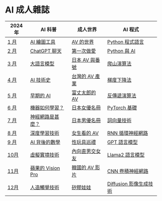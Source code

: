 # AI 成人雜誌

2024 年 | AI 科普 | 成人世界 | AI 程式
-------------------|---------|----------|--------
[1 月](2024/01/)   | [AI 繪圖工具](2024/01/app/) | [AV 的世界](2024/01/sex/) | [Python 程式語言](2024/01/ai/)
[2 月](2024/02/)   | [ChatGPT 聊天](2024/02/app/) | [第一次做愛](2024/02/sex/) | [Python 與 AI](2024/01/ai/)
[3 月](2024/02/)   | [大語言模型](2024/02/app/) | [日本 AV 與番號](2024/02/sex/) | [爬山演算法](2024/01/ai/)
[4 月](2024/02/)   | [AI 技術史](2024/02/app/) | [台灣的 AV 產業](2024/02/sex/) | [梯度下降法](2024/01/ai/)
[5 月](2024/02/)   | [早期的 AI](2024/02/app/) | [富丈太郎的 AV](2024/02/sex/) | [反傳遞演算法](2024/01/ai/)
[6 月](2024/02/)   | [機器如何學習？](2024/02/app/) | [日本女優名冊](2024/02/sex/) | [PyTorch 基礎](2024/01/ai/)
[7 月](2024/02/)   | [神經網路是甚麼？](2024/02/app/) | [日本男優名冊](2024/02/sex/) | [詞向量技術](2024/01/ai/)
[8 月](2024/02/)   | [深度學習技術](2024/02/app/) | [女生看的 AV](2024/02/sex/) | [RNN 循環神經網路](2024/01/ai/)
[9 月](2024/02/)   | [AI 背後的數學](2024/02/app/) | [性玩具巡禮](2024/02/sex/) | [GPT 語言模型](2024/01/ai/)
[10月](2024/02/)   | [虛擬實境技術](2024/02/app/) | [內向直男交女友](2024/02/sex/) | [Llama2 語言模型](2024/01/ai/)
[11月](2024/02/)   | [蘋果的 Vision Pro](2024/02/app/) | [韓國的 AV 影片](2024/02/sex/) | [CNN 卷積神經網路](2024/01/ai/)
[12月](2024/02/)   | [人造觸覺技術](2024/02/app/) | [矽膠娃娃](2024/02/sex/) | [Diffusion 影像生成技術](2024/01/ai/)
